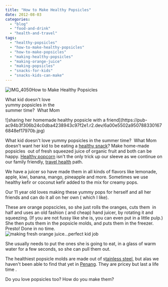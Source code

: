 ```yaml
---
title: "How to Make Healthy Popsicles"
date: 2012-08-03
categories: 
  - "blog"
  - "food-and-drink"
  - "health-and-travel"
tags: 
  - "healthy-popsicles"
  - "how-to-make-healthy-popsicles"
  - "how-to-make-popsicles"
  - "making-healthy-popsicles"
  - "making-orange-juice"
  - "making-popsicles"
  - "snacks-for-kids"
  - "snacks-kids-can-make"
---
```


![IMG_4050](https://pub-ac94b3f306b24c0dba4238943c97f2e1.r2.dev/6a00e5502a950788330176163dd136970c.jpg)How to Make Healthy Popsicles

What kid doesn't love  
yummy popsicles in the  
summer time?  What Mom

<!--more--> ![sharing her homemade healthy popsicle with a friend](https://pub-ac94b3f306b24c0dba4238943c97f2e1.r2.dev/6a00e5502a9507883301676848ef17970b.jpg)  
  
What kid doesn't love yummy popsicles in the summer time?  What Mom doesn't want her kid to be eating a [healthy snack](https://pub-ac94b3f306b24c0dba4238943c97f2e1.r2.dev/2012/07/healthy-snacks-for-kids.html "healthy snack for kids")? Make home-made popsicles  out of fresh squeezed juice of organic fruit and both can be happy. [Healthy popcorn](https://pub-ac94b3f306b24c0dba4238943c97f2e1.r2.dev/2012/07/how-to-make-healthy-popcorn.html "healthy popcorn") isn't the only trick up our sleeve as we continue on our family friendly, [travel health](https://pub-ac94b3f306b24c0dba4238943c97f2e1.r2.dev/2012/06/healthy-food-and-travel.html#more "travel health") path.  
  
We have a juicer so have made them in all kinds of flavors like lemonade, apple, kiwi, banana, mango, pineapple and more. Sometimes we use healthy kefir or coconut kefir added to the mix for creamy pops.  
  
Our 11 year old loves making these yummy pops for herself and all her friends and can do it all on her own ( which I like).  
  
These are orange popscicles, so she just rolls the oranges, cuts them  in half and uses an old fashion ( and cheap) hand juicer, by rotating it and squeezing. (If you are not fussy like she is, you can even put in a little pulp.)  She then puts them in the popsicle molds, and puts them in the freezer. Presto! Done in no time.  
![making fresh orange juice...perfect kid job](https://pub-ac94b3f306b24c0dba4238943c97f2e1.r2.dev/6a00e5502a95078833016768e5137d970b.jpg)  
  
She usually needs to put the ones she is going to eat, in a glass of warm water for a few seconds, so she can pull them out.  
  
The healthiest popsicle molds are made out of s[tainless steel](http://lifewithoutplastic.com/en/component/content/article/1-latest-news/163-intoducing-freezycup-stainless-steel-popsicle-mold "stainless steel popsicle mold"), but alas we haven't been able to find that yet in [Penang](https://pub-ac94b3f306b24c0dba4238943c97f2e1.r2.dev/2012/03/finding-a-vacation-rental-apartment-in-penang-2.html "Penang"). They are pricey but last a life time .  
  
Do you love popsicles too? How do you make them?
